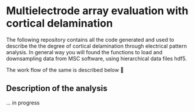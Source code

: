 # Multielectrode array evaluation with cortical delamination 

The following repository contains all the code generated and used to describe the the degree of cortical delamination through electrical pattern analysis. 
In general way you will found the functions to load and downsampling data from MSC software, using hierarchical data files hdf5. 

The work flow of the same is described below 🫰
## Description of the analysis


... in progress

